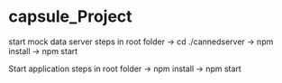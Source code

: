 # capsule_Project
start mock data server steps
in root folder
-> cd ./cannedserver
-> npm install
-> npm start

Start application steps
in root folder
-> npm install
-> npm start

